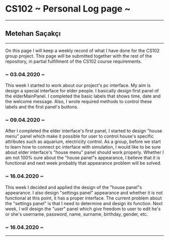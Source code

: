 # CS102 ~ Personal Log page ~
****
## Metehan Saçakçı
****

On this page I will keep a weekly record of what I have done for the CS102 group project. This page will be submitted together with the rest of the repository, in partial fulfillment of the CS102 course requirements.

### ~ 03.04.2020 ~
This week I started to work about our project's pc interface. My aim is design a special interface for elder people. I basically design first panel of the elderMainPanel. I completed the basic labels that shows time, date and the welcome message. Also, I wrote required methods to control these labels and the first panel's buttons.

### ~ 09.04.2020 ~
After I completed the elder interface's first panel, I started to design "house menu" panel which make it possible for user to control house's specific attributes such as aquarium, electricity control. As a group, before we start to learn how to connect pc interface with simulation, I would like to be sure about elder interface's "house menu" panel should work properly. Whether I am not 100% sure about the "house panel"s appearance, I believe that it is functional and next week probably that appearance problem will be solved. 

### ~ 16.04.2020 ~
This week I decided and applied the design of the "house panel"s appearance. I also design "settings panel" appearance and whether it is not functional at this point, it has a proper interface. The current problem about the "settings panel" is that I need to determine and design its function. Next week, I will design the "user" panel which give freedom to user to edit he's or she's username, password, name, surname, birthday, gender, etc. 

### ~ 16.04.2020 ~
****
